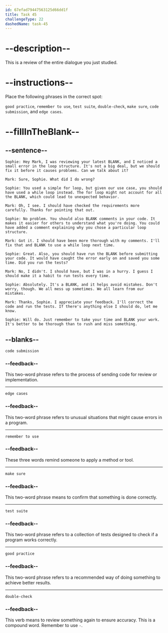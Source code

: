 ```yaml
---
id: 67efad79447563125d66dd1f
title: Task 45
challengeType: 22
dashedName: task-45
---
```


<!-- REVIEW -->

# --description--

This is a review of the entire dialogue you just studied.

# --instructions--

Place the following phrases in the correct spot:

`good practice`, `remember to use`, `test suite`, `double-check`, `make sure`, `code submission`, and `edge cases`.

# --fillInTheBlank--

## --sentence--

`Sophie: Hey Mark, I was reviewing your latest BLANK, and I noticed a small error in the loop structure. It's not a big deal, but we should fix it before it causes problems. Can we talk about it?`

`Mark: Sure, Sophie. What did I do wrong?`

`Sophie: You used a simple for loop, but given our use case, you should have used a while loop instead. The for loop might not account for all the BLANK, which could lead to unexpected behavior.`

`Mark: Oh, I see. I should have checked the requirements more carefully. Thanks for pointing that out.`

`Sophie: No problem. You should also BLANK comments in your code. It makes it easier for others to understand what you're doing. You could have added a comment explaining why you chose a particular loop structure.`

`Mark: Got it. I should have been more thorough with my comments. I'll fix that and BLANK to use a while loop next time.`

`Sophie: Great. Also, you should have run the BLANK before submitting your code. It would have caught the error early on and saved you some time. Did you run the tests?`

`Mark: No, I didn't. I should have, but I was in a hurry. I guess I should make it a habit to run tests every time.`

`Sophie: Absolutely. It's a BLANK, and it helps avoid mistakes. Don't worry, though. We all mess up sometimes. We all learn from our mistakes.`

`Mark: Thanks, Sophie. I appreciate your feedback. I'll correct the code and run the tests. If there's anything else I should do, let me know.`

`Sophie: Will do. Just remember to take your time and BLANK your work. It's better to be thorough than to rush and miss something.`

## --blanks--

`code submission`

### --feedback--

This two-word phrase refers to the process of sending code for review or implementation.

---

`edge cases`

### --feedback--

This two-word phrase refers to unusual situations that might cause errors in a program.

---

`remember to use`

### --feedback--

These three words remind someone to apply a method or tool.

---

`make sure`

### --feedback--

This two-word phrase means to confirm that something is done correctly.

---

`test suite`

### --feedback--

This two-word phrase refers to a collection of tests designed to check if a program works correctly.

---

`good practice`

### --feedback--

This two-word phrase refers to a recommended way of doing something to achieve better results.

---

`double-check`

### --feedback--

This verb means to review something again to ensure accuracy. This is a compound word. Remember to use `-`.
